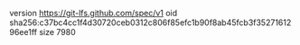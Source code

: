 version https://git-lfs.github.com/spec/v1
oid sha256:c37bc4cc1f4d30720ceb0312c806f85efc1b90f8ab45fcb3f3527161296ee1ff
size 7980
